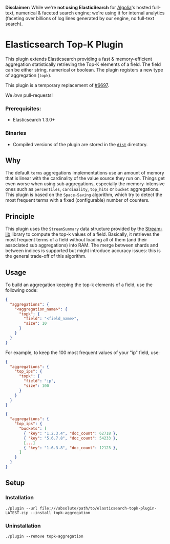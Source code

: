 **Disclaimer:** While we're **not using ElasticSearch** for [Algolia](http://www.algolia.com)'s hosted full-text, numerical & faceted search engine; we're using it for internal analytics (faceting over billions of log lines generated by our engine, no full-text search).

Elasticsearch Top-K Plugin
===================================

This plugin extends Elasticsearch providing a fast & memory-efficient aggregation statistically retrieving the Top-K elements of a field. The field can be either string, numerical or boolean. The plugin registers a new type of aggregation (`topk`).

This plugin is a temporary replacement of [#6697](https://github.com/elasticsearch/elasticsearch/issues/6697).

We _love_ pull-requests!

### Prerequisites:

 - Elasticsearch 1.3.0+

### Binaries

 - Compiled versions of the plugin are stored in the [`dist`](https://github.com/algolia/elasticsearch-topk-plugin/tree/master/dist) directory.

## Why

The default ```terms``` aggregations implementations use an amount of memory that is linear with the cardinality of the value source they run on. Things get even worse when using sub aggregations, especially the memory-intensive ones such as ```percentiles```, ```cardinality```, ```top_hits``` or ```bucket``` aggregations. This plugin is based on the ```Space-Saving``` algorithm, which try to detect the most frequent terms with a fixed (configurable) number of counters. 

## Principle

This plugin uses the ```StreamSummary``` data structure provided by the [Stream-lib](https://github.com/addthis/stream-lib) library to compute the top-k values of a field. Basically, it retrieves the most frequent terms of a field without loading all of them (and their associated sub aggregations) into RAM. The merge between shards and between indices is supported but might introduce accuracy issues: this is the general trade-off of this algorithm.

## Usage

To build an aggregation keeping the top-k elements of a field, use the following code:

```json
{
  "aggregations": {
    "<aggregation_name>": {
      "topk": {
        "field": "<field_name>",
        "size": 10
      }
    }
  }
}
```

For example, to keep the 100 most frequent values of your "ip" field, use:

```json
{
  "aggregations": {
    "top_ips": {
      "topk": {
        "field": "ip",
        "size": 100
      }
    }
  }
}
```

```json
{
  "aggregations": {
    "top_ips": {
      "buckets": [
        { "key": "1.2.3.4", "doc_count": 62718 },
        { "key": "5.6.7.8", "doc_count": 54233 },
        [...]
        { "key": "1.6.3.8", "doc_count": 12123 },
      ]
    }
  }
}
```

## Setup

### Installation 

    ./plugin --url file:///absolute/path/to/elasticsearch-topk-plugin-LATEST.zip --install topk-aggregation

### Uninstallation

    ./plugin --remove topk-aggregation
